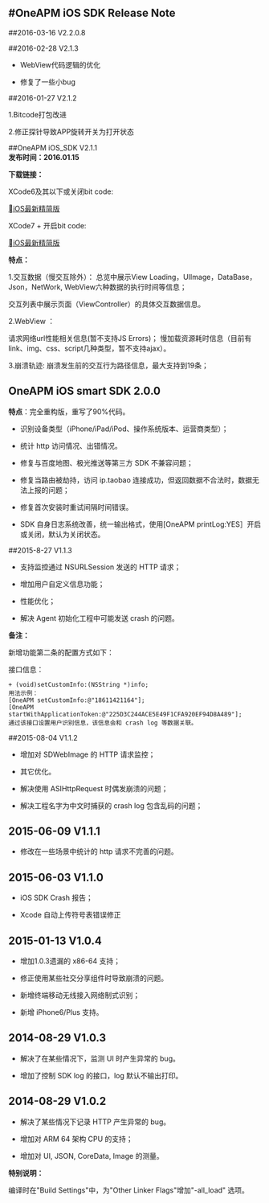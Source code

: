 #OneAPM iOS SDK Release Note
-------------

##2016-03-16 V2.2.0.8


##2016-02-28 V2.1.3 


* WebView代码逻辑的优化 

* 修复了一些小bug




##2016-01-27 V2.1.2 

1.Bitcode打包改进

2.修正探针导致APP旋转开关为打开状态


##OneAPM iOS_SDK V2.1.1  
**发布时间：2016.01.15**

**下载链接：**

XCode6及其以下或关闭bit code:

[iOS最新精简版](https://download.oneapm.com/ios_agent/iOS_SDK_latest_beta_Xcode6.zip)

XCode7 + 开启bit code:

[iOS最新精简版](https://download.oneapm.com/ios_agent/iOS_SDK_latest_beta_Xcode7.zip)

 
**特点：**

1.交互数据（慢交互除外）：
 总览中展示View Loading，UIImage，DataBase，Json，NetWork,  WebView六种数据的执行时间等信息；
     
 交互列表中展示页面（ViewController）的具体交互数据信息。
 
2.WebView ：

请求网络url性能相关信息(暂不支持JS Errors)；
    慢加载资源耗时信息（目前有link、img、css、script几种类型，暂不支持ajax）。
    
3.崩溃轨迹:
   崩溃发生前的交互行为路径信息，最大支持到19条；

## OneAPM iOS smart SDK 2.0.0

**特点**：完全重构版，重写了90%代码。

 * 识别设备类型（iPhone/iPad/iPod、操作系统版本、运营商类型）；

* 统计 http 访问情况、出错情况。

* 修复与百度地图、极光推送等第三方 SDK 不兼容问题；

* 修复当路由被劫持，访问 ip.taobao 连接成功，但返回数据不合法时，数据无法上报的问题；

* 修复首次安装时重试间隔时间错误。

* SDK 自身日志系统改善，统一输出格式，使用[OneAPM printLog:YES］开启或关闭，默认为关闭状态。



##2015-8-27 V1.1.3

* 支持监控通过 NSURLSession 发送的 HTTP 请求；
 
* 增加用户自定义信息功能；
 
* 性能优化；

* 解决 Agent 初始化工程中可能发送 crash 的问题。

**备注：**

新增功能第二条的配置方式如下：

接口信息：
```
+ (void)setCustomInfo:(NSString *)info;
用法示例：
[OneAPM setCustomInfo:@"18611421164"];
[OneAPM startWithApplicationToken:@"225D3C244ACE5E49F1CFA920EF94D8A489"];
通过该接口设置用户识别信息，该信息会和 crash log 等数据关联。 
```
##2015-08-04 V1.1.2


* 增加对 SDWebImage 的 HTTP 请求监控；

* 其它优化。

* 解决使用 ASIHttpRequest 时偶发崩溃的问题；

* 解决工程名字为中文时捕获的 crash log 包含乱码的问题；

## 2015-06-09 V1.1.1

* 修改在一些场景中统计的 http 请求不完善的问题。

## 2015-06-03 V1.1.0


* iOS SDK Crash 报告；

* Xcode 自动上传符号表错误修正

## 2015-01-13 V1.0.4

* 增加1.0.3遗漏的 x86-64 支持；

* 修正使用某些社交分享组件时导致崩溃的问题。

* 新增终端移动无线接入网络制式识别；

* 新增 iPhone6/Plus 支持。

## 2014-08-29 V1.0.3

* 解决了在某些情况下，监测 UI 时产生异常的 bug。

* 增加了控制 SDK log 的接口，log 默认不输出打印。

## 2014-08-29 V1.0.2

* 解决了某些情况下记录 HTTP 产生异常的 bug。

* 增加对 ARM 64 架构 CPU 的支持；
 
* 增加对 UI, JSON, CoreData, Image 的测量。

**特别说明：**

编译时在"Build Settings"中，为"Other Linker Flags"增加"-all_load" 选项。
